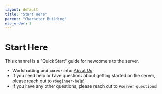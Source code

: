 ```yaml
---
layout: default
title: "Start Here"
parent: "Character Building"
nav_order: 1
---
```


# Start Here

This channel is a "Quick Start" guide for newcomers to the server.

- World setting and server info: [About Us]({{site.baseurl}}/)
- If you need help or have questions about getting started on the server, please reach out to `#beginner-help`!
- If you have any other questions, please reach out to `#server-questions`!
